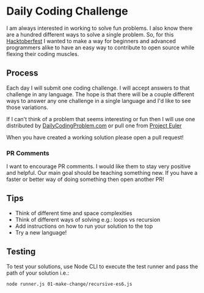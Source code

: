 # Daily Coding Challenge

I am always interested in working to solve fun problems. I also know there are
a hundred different ways to solve a single problem. So, for this
[Hacktoberfest][1] I wanted to make a way for beginners and advanced
programmers alike to have an easy way to contribute to open source while
flexing their coding muscles.

## Process
Each day I will submit one coding challenge. I will accept answers to that
challenge in any language. The hope is that there will be a couple different
ways to answer any one challenge in a single language and I'd like to see those
variations.

If I can't think of a problem that seems interesting or fun then I will use one
distributed by [DailyCodingProblem.com][2] or pull one from [Project Euler][3]

When you have created a working solution please open a pull request!

### PR Comments
I want to encourage PR comments. I would like them to stay very positive and
helpful. Our main goal should be teaching something new. If you have a faster
or better way of doing something then open another PR!

## Tips

* Think of different time and space complexities
* Think of different ways of solving e.g.: loops vs recursion
* Add instructions on how to run your solution to the top
* Try a new language!

## Testing
To test your solutions, use Node CLI to execute the test runner and pass the path of your solution i.e.:

`node runner.js 01-make-change/recursive-es6.js`

[1]: https://hacktoberfest.digitalocean.com
[2]: https://dailycodingproblem.com
[3]: https://projecteuler.net
